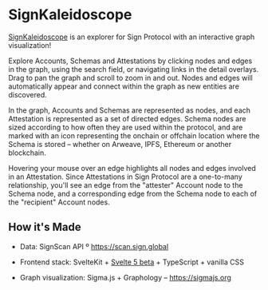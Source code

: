 # SignKaleidoscope

[SignKaleidoscope](https://sign-protocol-graph-explorer.netlify.app) is an explorer for Sign Protocol with an interactive graph visualization!

Explore Accounts, Schemas and Attestations by clicking nodes and edges in the graph, using the search field, or navigating links in the detail overlays. Drag to pan the graph and scroll to zoom in and out. Nodes and edges will automatically appear and connect within the graph as new entities are discovered.

In the graph, Accounts and Schemas are represented as nodes, and each Attestation is represented as a set of directed edges. Schema nodes are sized according to how often they are used within the protocol, and are marked with an icon representing the onchain or offchain location where the Schema is stored – whether on Arweave, IPFS, Ethereum or another blockchain.

Hovering your mouse over an edge highlights all nodes and edges involved in an Attestation. Since Attestations in Sign Protocol are a one-to-many relationship, you'll see an edge from the "attester" Account node to the Schema node, and a corresponding edge from the Schema node to each of the "recipient" Account nodes.

## How it's Made

* Data: SignScan API º https://scan.sign.global

* Frontend stack: SvelteKit + [Svelte 5 beta](https://svelte-5-preview.vercel.app) + TypeScript + vanilla CSS

* Graph visualization: Sigma.js + Graphology – https://sigmajs.org
